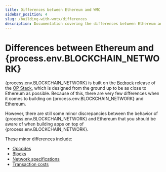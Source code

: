 ```yaml
---
title: Differences between Ethereum and WMC
sidebar_position: 4
slug: /building-with-wmtx/differences
description: Documentation covering the differences between Ethereum and WMC. This page includes details on differences between opcodes, blocks, network specifications, and transaction costs.
---
```


# Differences between Ethereum and {process.env.BLOCKCHAIN_NETWORK}

{process.env.BLOCKCHAIN_NETWORK} is built on the [Bedrock](https://stack.optimism.io/docs/releases/bedrock/explainer/) release of the [OP Stack](https://stack.optimism.io/), which is designed from the ground up to be as close to Ethereum as possible. Because of this, there are very few differences when it comes to building on {process.env.BLOCKCHAIN_NETWORK} and Ethereum.

However, there are still some minor discrepancies between the behavior of {process.env.BLOCKCHAIN_NETWORK} and Ethereum that you should be aware of when building apps on top of {process.env.BLOCKCHAIN_NETWORK}.

These minor differences include:

- [Opcodes](https://stack.optimism.io/docs/releases/bedrock/differences/#opcode-differences)
- [Blocks](https://stack.optimism.io/docs/releases/bedrock/differences/#blocks)
- [Network specifications](https://stack.optimism.io/docs/releases/bedrock/differences/#network-specifications)
- [Transaction costs](https://stack.optimism.io/docs/releases/bedrock/differences/#transaction-costs)
